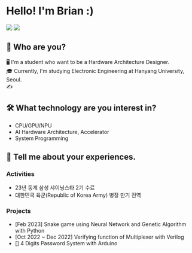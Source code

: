 # Hello! I'm Brian :)
<a href="mailto:s1331111@gmail.com"><img src="https://img.shields.io/badge/s1331111@gmail.com-EA4335??style=flat-square&logo=Gmail&logoColor=white"/></a>
<img src="https://img.shields.io/badge/Academic Blog-000000?style=for-the-badge&logo=Tistory&logoColor=white">
## 🤔 Who are you?
🖥 I'm a student who want to be a Hardware Architecture Designer.
\
🎓 Currently, I'm studying Electronic Engineering at Hanyang University, Seoul.
\
✍



## 🛠 What technology are you interest in?
 - CPU/GPU/NPU
 - AI Hardware Architecture, Accelerator
 - System Programming
 
 <!--
## What is your hobby?
 !-->
 
## 🚩 Tell me about your experiences.
### Activities
 - 23년 동계 삼성 샤이닝스타 2기 수료
 - 대한민국 육군(Republic of Korea Army) 병장 만기 전역

### Projects
 - [Feb 2023] Snake game using Neural Network and Genetic Algorithm with Python
 - [Oct 2022 ~ Dec 2022] Verifying function of Multiplexer with Verilog
 - [] 4 Digits Password System with Arduino
 


<!--
**ByeongWanChoi/ByeongWanChoi** is a ✨ _special_ ✨ repository because its `README.md` (this file) appears on your GitHub profile.

Here are some ideas to get you started:

- 🔭 I’m currently working on ...
- 🌱 I’m currently learning ...
- 👯 I’m looking to collaborate on ...
- 🤔 I’m looking for help with ...
- 💬 Ask me about ...
- 📫 How to reach me: ...
- 😄 Pronouns: ...
- ⚡ Fun fact: ...
-->
